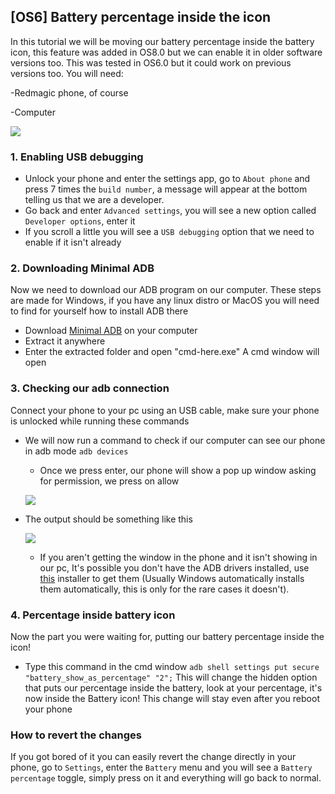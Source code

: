 ## [OS6] Battery percentage inside the icon
In this tutorial we will be moving our battery percentage inside the battery icon, this feature was added in OS8.0 but we can enable it in older software versions too. This was tested in OS6.0 but it could work on previous versions too.
You will need:

-Redmagic phone, of course

-Computer

![](https://media.discordapp.net/attachments/897390969744424982/1154484747511287839/IMG_20230921_202955.jpg?ex=658dbeb5&is=657b49b5&hm=5883558d82b46a607c3dd6daba24ca8a520ef7444c3bddd9af444a128d0d7f58&=&format=webp&width=183&height=138)
### 1. Enabling USB debugging 
- Unlock your phone and enter the settings app, go to `About phone` and press 7 times the `build number`, a message will appear at the bottom telling us that we are a developer.
- Go back and enter `Advanced settings`, you will see a new option called `Developer options`, enter it
- If you scroll a little you will see a `USB debugging` option that we need to enable if it isn't already
### 2. Downloading Minimal ADB
Now we need to download our ADB program on our computer. These steps are made for Windows, if you have any linux distro or MacOS you will need to find for yourself how to install ADB there
- Download [Minimal ADB](https://androidfilehost.com/?fid=962187416754459552) on your computer
- Extract it anywhere
- Enter the extracted folder and open "cmd-here.exe"
A cmd window will open
### 3. Checking our adb connection
Connect your phone to your pc using an USB cable, make sure your phone is unlocked while running these commands
- We will now run a command to check if our computer can see our phone in adb mode
 ``adb devices``
	 - Once we press enter, our phone will show a pop up window asking for permission, we press on allow
	
	![](https://cdn.discordapp.com/attachments/1087148119743025174/1185270144612696094/IMG_20231215_175319.jpg?ex=658effd7&is=657c8ad7&hm=2acfa302ff5df837953480b96750dbf3bf533e13dbd4076349c7025bca2e4a61&)

 - The output should be something like this

	![](https://cdn.discordapp.com/attachments/1087148119743025174/1185268913114714232/image.png?ex=658efeb2&is=657c89b2&hm=5848a0f70429b37b4cfe5edfa30b9f25ebb2aeb17daf08ae98cd56999e04426b&)

	- If you aren't getting the window in the phone and it isn't showing in our pc, It's possible you don't have the ADB drivers installed, use [this](https://adb.clockworkmod.com/) installer to get them (Usually Windows automatically installs them automatically, this is only for the rare cases it doesn't).
### 4. Percentage inside battery icon
Now the part you were waiting for, putting our battery percentage inside the icon!
- Type this command in the cmd window
`adb shell settings put secure "battery_show_as_percentage" "2";`
This will change the hidden option that puts our percentage inside the battery, look at your percentage, it's now inside the Battery icon! This change will stay even after you reboot your phone

### How to revert the changes
If you got bored of it you can easily revert the change directly in your phone, go to `Settings`, enter the `Battery` menu and you will see a `Battery percentage` toggle, simply press on it and everything will go back to normal.